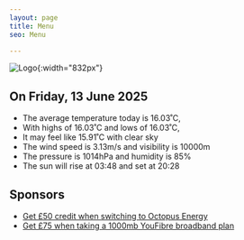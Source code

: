 ```yaml
---
layout: page
title: Menu
seo: Menu

---
```


![Logo](/images/logo.jpg){:width="832px"}

<!-- weather_marker starts -->
## On Friday, 13 June 2025

- The average temperature today is 16.03˚C,
- With highs of 16.03˚C and lows of 16.03˚C,
- It may feel like 15.91˚C with clear sky
- The wind speed is 3.13m/s and visibility is 10000m
- The pressure is 1014hPa and humidity is 85%
- The sun will rise at 03:48 and set at 20:28

<!-- weather_marker ends -->

## Sponsors

- [Get £50 credit when switching to Octopus Energy](https://bit.ly/3oD1nnS)
- [Get £75 when taking a 1000mb YouFibre broadband plan](https://aklam.io/91zWhU?)
